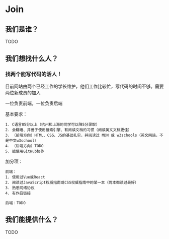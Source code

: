 # Join

## 我们是谁？

TODO

## 我们想找什么人？

### 找两个能写代码的活人！

目前网站由两个已经工作的学长维护，他们工作比较忙，写代码的时间不够。需要两位新成员的加入

一位负责前端，一位负责后端

基本要求：
```
1. C语言85分以上（杭州和上海的同学可以降5分录取）
2. 会翻墙、并善于使用搜索引擎、有阅读文档的习惯（阅读英文文档更佳）
3. （前端方向）HTML、CSS、JS的基础扎实，并阅读过 MDN 或 w3schools（英文网站，不是中文w3school）
4. （后端方向）TODO
5. 能使用GitHub协作
```
加分项：

```
前端：
1. 使用过Vue或React
2. 阅读过JavaScript权威指南或CSS权威指南中的某一本（两本都读过最好）
3. 熟悉网络协议
4. 有作品链接

后端：TODO
```
## 我们能提供什么？

TODO